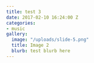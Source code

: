 ```yaml
---
title: test 3
date: 2017-02-10 16:24:00 Z
categories:
- music
gallery:
  image: "/uploads/slide-5.png"
  title: Image 2
  blurb: test blurb here
---
```


